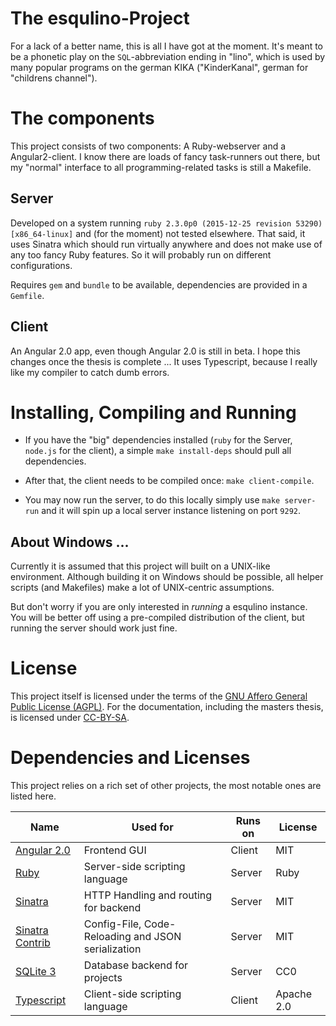 # The esqulino-Project

For a lack of a better name, this is all I have got at the moment. It's meant to be a phonetic play on the `SQL`-abbreviation ending in "lino", which is used by many popular programs on the german KIKA ("KinderKanal", german for "childrens channel").

# The components

This project consists of two components: A Ruby-webserver and a Angular2-client. I know there are loads of fancy task-runners out there, but my "normal" interface to all programming-related tasks is still a Makefile.

## Server

Developed on a system running `ruby 2.3.0p0 (2015-12-25 revision 53290) [x86_64-linux]` and (for the moment) not tested elsewhere. That said, it uses Sinatra which should run virtually anywhere and does not make use of any too fancy Ruby features. So it will probably run on different configurations.

Requires `gem` and `bundle` to be available, dependencies are provided in a `Gemfile`.

## Client

An Angular 2.0 app, even though Angular 2.0 is still in beta. I hope this changes once the thesis is complete ... It uses Typescript, because I really like my compiler to catch dumb errors.

# Installing, Compiling and Running

* If you have the "big" dependencies installed (`ruby` for the Server, `node.js` for the client), a simple `make install-deps` should pull all dependencies.

* After that, the client needs to be compiled once: `make client-compile`.

* You may now run the server, to do this locally simply use `make server-run` and it will spin up a local server instance listening on port `9292`.

## About Windows ...

Currently it is assumed that this project will built on a UNIX-like environment. Although building it on Windows should be possible, all helper scripts (and Makefiles) make a lot of UNIX-centric assumptions.

But don't worry if you are only interested in *running* a esqulino instance. You will be better off using a pre-compiled distribution of the client, but running the server should work just fine.

# License

This project itself is licensed under the terms of the [GNU Affero General Public License (AGPL)](https://www.gnu.org/licenses/agpl.html). For the documentation, including the masters thesis, is licensed under [CC-BY-SA](https://creativecommons.org/licenses/by-sa/4.0/).

# Dependencies and Licenses

This project relies on a rich set of other projects, the most notable ones are listed here.

Name                                                       | Used for                                                 | Runs on      | License
---------------------------------------------------------- | -------------------------------------------------------- | ------------ | -------
[Angular 2.0](https://angular.io/)                         | Frontend GUI                                             | Client       | MIT
[Ruby](https://www.ruby-lang.org/)                         | Server-side scripting language                           | Server       | Ruby
[Sinatra](http://www.sinatrarb.com/)                       | HTTP Handling and routing for backend                    | Server       | MIT
[Sinatra Contrib](http://www.sinatrarb.com/contrib/)       | Config-File, Code-Reloading and JSON serialization       | Server       | MIT
[SQLite 3](https://www.sqlite.org/)                        | Database backend for projects                            | Server       | CC0
[Typescript](http://www.typescriptlang.org/)               | Client-side scripting language                           | Client       | Apache 2.0

